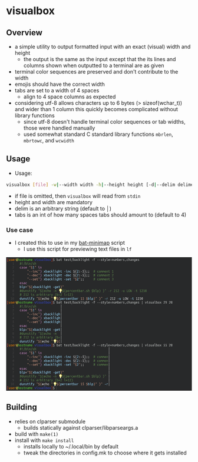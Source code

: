# visualbox
## Overview
- a simple utility to output formatted input with an exact (visual) width and height
    - the output is the same as the input except that the its lines and columns shown when outputted to a terminal are as given
- terminal color sequences are preserved and don't contribute to the width
- emojis should have the correct width
- tabs are set to a width of 4 spaces
    - align to 4 space columns as expected
- considering utf-8 allows characters up to 6 bytes (> sizeof(wchar_t)) and wider than 1 column this quickly becomes complicated without library functions
    - since utf-8 doesn't handle terminal color sequences or tab widths, those were handled manually
    - used somewhat standard C standard library functions `mbrlen`, `mbrtowc`, and `wcwidth`

## Usage
- Usage:
```bash
visualbox [file] -w|--width width -h|--height height [-d|--delim delimeter] [-t|--tabs tabs]
```
- if file is omitted, then `visualbox` will read from `stdin`
- height and width are mandatory
- delim is an arbitrary string (default to │)
- tabs is an int of how many spaces tabs should amount to (default to 4)
### Use case
- I created this to use in my [bat-minimap](https://github.com/dfuehrer/system-scripts/blob/main/bat-minimap) script
    - I use this script for previewing text files in `lf`

![demo](screenshot.png)

## Building
- relies on clparser submodule
    - builds statically against clparser/libparseargs.a
- build with `make(1)`
- install with `make install`
    - installs locally to ~/.local/bin by default
    - tweak the directories in config.mk to choose where it gets installed
